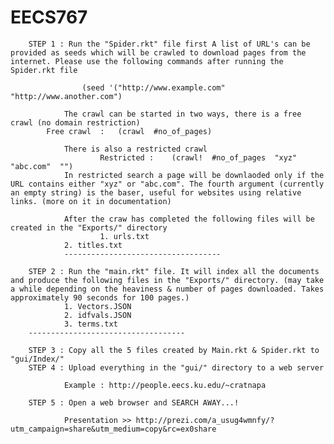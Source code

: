 # EECS767
        STEP 1 : Run the "Spider.rkt" file first A list of URL's can be provided as seeds which will be crawled to download pages from the internet. Please use the following commands after running the Spider.rkt file
            
                    (seed '("http://www.example.com" "http://www.another.com")
        
				The crawl can be started in two ways, there is a free crawl (no domain restriction)
    		Free crawl  :   (crawl  #no_of_pages)
        
                There is also a restricted crawl
                        Restricted :    (crawl!  #no_of_pages  "xyz"  "abc.com"  "")
                In restricted search a page will be downlaoded only if the URL contains either "xyz" or "abc.com". The fourth argument (currently an empty string) is the baser, useful for websites using relative links. (more on it in documentation)
        
                After the craw has completed the following files will be created in the "Exports/" directory
                        1. urls.txt
				2. titles.txt
                -----------------------------------
        
        STEP 2 : Run the "main.rkt" file. It will index all the documents and produce the following files in the "Exports/" directory. (may take a while depending on the heaviness & number of pages downloaded. Takes approximately 90 seconds for 100 pages.)
				1. Vectors.JSON
				2. idfvals.JSON
				3. terms.txt
		-----------------------------------
        
        STEP 3 : Copy all the 5 files created by Main.rkt & Spider.rkt to "gui/Index/"
        STEP 4 : Upload everything in the "gui/" directory to a web server
                
                Example : http://people.eecs.ku.edu/~cratnapa
                
        STEP 5 : Open a web browser and SEARCH AWAY...!

                Presentation >> http://prezi.com/a_usug4wmnfy/?utm_campaign=share&utm_medium=copy&rc=ex0share
